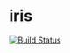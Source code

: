 # iris

[![Build Status](https://travis-ci.org/bvkatwijk/iris.svg?branch=master)](https://travis-ci.org/bvkatwijk/iris)